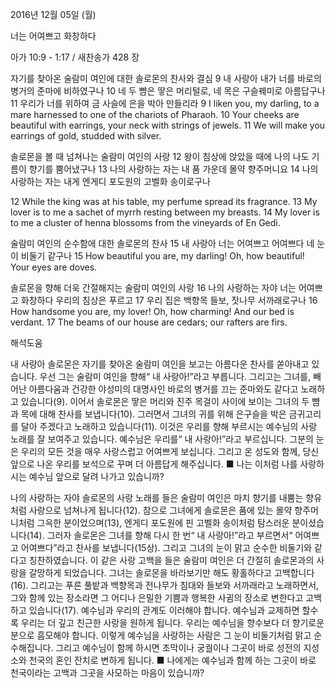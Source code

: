 2016년 12월 05일 (월)

너는 어여쁘고 화창하다



아가 10:9 - 1:17 / 새찬송가 428 장


자기를 찾아온 술람미 여인에 대한 솔로몬의 찬사와 결심
9 내 사랑아 내가 너를 바로의 병거의 준마에 비하였구나 10 네 두 뺨은 땋은 머리털로, 네 목은 구슬꿰미로 아름답구나 11 우리가 너를 위하여 금 사슬에 은을 박아 만들리라
9 I liken you, my darling, to a mare harnessed to one of the chariots of Pharaoh. 10 Your cheeks are beautiful with earrings, your neck with strings of jewels. 11 We will make you earrings of gold, studded with silver. 



솔로몬을 볼 때 넘쳐나는 술람미 여인의 사랑
12 왕이 침상에 앉았을 때에 나의 나도 기름이 향기를 뿜어냈구나 13 나의 사랑하는 자는 내 품 가운데 몰약 향주머니요 14 나의 사랑하는 자는 내게 엔게디 포도원의 고벨화 송이로구나

12 While the king was at his table, my perfume spread its fragrance. 13 My lover is to me a sachet of myrrh resting between my breasts. 14 My lover is to me a cluster of henna blossoms from the vineyards of En Gedi. 

술람미 여인의 순수함에 대한 솔로몬의 찬사
15 내 사랑아 너는 어여쁘고 어여쁘다 네 눈이 비둘기 같구나
15 How beautiful you are, my darling! Oh, how beautiful! Your eyes are doves. 


솔로몬을 향해 더욱 간절해지는 술람미 여인의 사랑
16 나의 사랑하는 자야 너는 어여쁘고 화창하다 우리의 침상은 푸르고 17 우리 집은 백향목 들보, 잣나무 서까래로구나
16 How handsome you are, my lover! Oh, how charming! And our bed is verdant. 17 The beams of our house are cedars; our rafters are firs.

해석도움





내 사랑아 
솔로몬은 자기를 찾아온 술람미 여인을 보고는 아름다운 찬사를 쏟아내고 있습니다. 우선 그는 술람미 여인을 향해“ 내 사랑아!”라고 부릅니다. 그리고는 그녀를, 빼어난 아름다움과 건강한 야성미의 대명사인 바로의 병거를 끄는 준마와도 같다고 노래하고 있습니다(9). 이어서 솔로몬은 땋은 머리와 진주 목걸이 사이에 보이는 그녀의 두 뺨과 목에 대해 찬사를 보냅니다(10). 그러면서 그녀의 귀를 위해 은구슬을 박은 금귀고리를 달아 주겠다고 노래하고 있습니다(11). 이것은 우리를 향해 부르시는 예수님의 사랑 노래를 잘 보여주고 있습니다. 예수님은 우리를“ 내 사랑아!”라고 부르십니다. 그분의 눈은 우리의 모든 것을 매우 사랑스럽고 어여쁘게 보십니다. 그리고 온 성도와 함께, 당신 앞으로 나온 우리를 보석으로 꾸며 더 아름답게 해주십니다.
■ 나는 이처럼 나를 사랑하시는 예수님 앞으로 달려 나가고 있습니까?

나의 사랑하는 자야 
솔로몬의 사랑 노래를 들은 술람미 여인은 마치 향기를 내뿜는 향유처럼 사랑으로 넘쳐나게 됩니다(12). 참으로 그녀에게 솔로몬은 품에 있는 몰약 향주머니처럼 그윽한 분이었으며(13), 엔게디 포도원에 핀 고벨화 송이처럼 탐스러운 분이셨습니다(14). 그러자 솔로몬은 그녀를 향해 다시 한 번“ 내 사랑아!”라고 부르면서“ 어여쁘고 어여쁘다”라고 찬사를 보냅니다(15상). 그리고 그녀의 눈이 맑고 순수한 비둘기와 같다고 칭찬하였습니다. 이 같은 사랑 고백을 들은 술람미 여인은 더 간절히 솔로몬과의 사랑을 갈망하게 되었습니다. 그녀는 솔로몬을 바라보기만 해도 황홀하다고 고백합니다(16). 그리고는 푸른 풀밭과 백향목과 전나무가 침대와 들보와 서까래라고 노래하면서, 그와 함께 있는 장소라면 그 어디나 은밀한 기쁨과 행복한 사귐의 장소로 변한다고 고백하고 있습니다(17). 예수님과 우리의 관계도 이러해야 합니다. 예수님과 교제하면 할수록 우리는 더 깊고 친근한 사랑을 원하게 됩니다. 우리는 예수님을 향수보다 더 향기로운 분으로 흠모해야 합니다. 이렇게 예수님을 사랑하는 사람은 그 눈이 비둘기처럼 맑고 순수해집니다. 그리고 예수님이 함께 하시면 초막이나 궁궐이나 그곳이 바로 성전의 지성소와 천국의 혼인 잔치로 변하게 됩니다.
■ 나에게는 예수님과 함께 하는 그곳이 바로 천국이라는 고백과 그곳을 사모하는 마음이 있습니까?